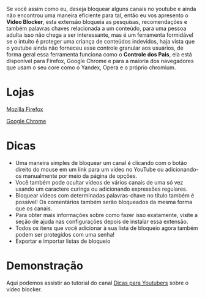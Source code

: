 Se você assim como eu, deseja bloquear alguns canais no youtube e ainda não encontrou uma maneira eficiente para tal, então eu vos apresento o **Video Blocker**, esta extensão bloqueia as pesquisas, recomendações e também palavras chaves relacionada a um conteúdo, para uma pessoa adulta isso não chega a ser interessante, mas é um ferramenta formidável se o intuito é proteger uma criança de conteúdos indevidos, haja vista que o youtube ainda não forneceu esse controle granular aos usuários, de forma geral essa ferramenta funciona como o **Controle dos Pais**, ela está disponível para Firefox, Google Chrome e para a maioria dos navegadores que usam o seu core como o Yandex, Opera e o próprio chromium.

# Lojas

[Mozilla Firefox](https://addons.mozilla.org/pt-BR/firefox/addon/video-blocker/)

[Google Chrome](https://chrome.google.com/webstore/detail/video-blocker/jknkjnpcbbgcbdbaampbjlhkcghmgfhk)

# Dicas

- Uma maneira simples de bloquear um canal é clicando com o botão direito do mouse em um link para um vídeo no YouTube ou adicionando-os manualmente por meio da página de opções.
- Você também pode ocultar vídeos de vários canais de uma só vez usando um caractere curinga ou adicionando expressões regulares.
- Bloquear vídeos com determinadas palavras-chave no título também é possível! Os comentários também serão bloqueados da mesma forma que os canais.
- Para obter mais informações sobre como fazer isso exatamente, visite a seção de ajuda nas configurações depois de instalar essa extensão.
- Todos os itens que você adicionar à sua lista de bloqueio agora também podem ser protegidos com uma senha!
- Exportar e importar listas de bloqueio

# Demonstração

Aqui podemos assistir ao tutorial do canal [Dicas para Youtubers](https://www.youtube.com/embed/k8yXuMWJCZE) sobre o vídeo blocker.
